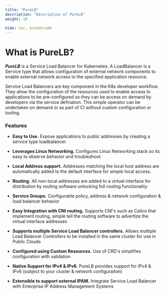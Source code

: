 ```yaml
---
title: "PureLB"
description: "Description of PureLB"
weight: 10

hide: toc, breadcrumb
---
```


# What is PureLB?

**_PureLB_** is a Service Load Balancer for Kubernetes.  A LoadBalancer is a Service type that allows configuration of external network components to enable external network access
to the specified application resource. 

Service Load Balancers are key component in the K8s developer workflow.  They allow the configuration of the resources used to enable access to applications to be pre-configured
so they can be access on demand by developers via the service defination.  This simple operator can be undertaken on demand or as part of CI without custom configuraiton or tooling.   


### Features

* **Easy to Use.**
Expose applications to public addresses by creating a service type loadbalancer.

* **Leverages Linux Networking.**
Configures Linux Networking stack so its easy to observe behavior and troubleshoot.

* **Local Address support.**
Addresses matching the local host address are automatically added to the default interface for simple local access.

* **Routing.**
All non-local addresses are added to a virtual interface for distribution by routing software unlocking full routing functionality

* **Service Groups.**
Configurable policy, address & network configuration & load balancer behavior 

* **Easy Integration with CNI routing.**
Supports CNI's such as Calico that implement routing, simple tell the routing software to advertize the virtual interface addresses

* **Supports multiple Service Load Balancer controllers.**
Allows multiple Load Balancer Controllers to be installed in the same cluster for use in Public Clouds

* **Configured using Custom Resources.**
Use of CRD's simplifies configuration with validation

* **Native Support for IPv4 & IPv6.**
PureLB provides support for IPv4 & IPv6 (subject to your cluster & network configuraiton)

* **Extensible to support external IPAM.**
Integrate Service Load Balancer with Enterprise IP Address Management Systems